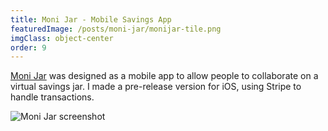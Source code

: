 ```yaml
---
title: Moni Jar - Mobile Savings App
featuredImage: /posts/moni-jar/monijar-tile.png
imgClass: object-center
order: 9
---
```


[Moni Jar](https://www.monijar.co/) was designed as a mobile app to allow people to collaborate on a virtual savings jar. I made a pre-release version for iOS, using Stripe to handle transactions.

<img alt="Moni Jar screenshot" src="/posts/moni-jar/monijar-tile.png" />

